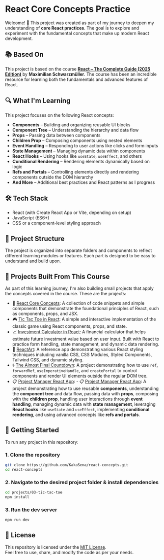 # React Core Concepts Practice

Welcome! 👋 This project was created as part of my journey to deepen my understanding of **core React practices**. The goal is to explore and experiment with the fundamental concepts that make up modern React development.

## 📚 Based On

This project is based on the course **[React – The Complete Guide (2025 Edition)](https://www.udemy.com/course/react-the-complete-guide-incl-redux/)** by **Maximilian Schwarzmüller**. The course has been an incredible resource for learning both the fundamentals and advanced features of React.


## 🔍 What I'm Learning

This project focuses on the following React concepts:

- **Components** – Building and organizing reusable UI blocks
- **Component Tree** – Understanding the hierarchy and data flow
- **Props** – Passing data between components
- **Children Prop** – Composing components using nested elements
- **Event Handling** – Responding to user actions like clicks and form inputs
- **State Management** – Managing dynamic data within components
- **React Hooks** – Using hooks like `useState`, `useEffect`, and others
- **Conditional Rendering** – Rendering elements dynamically based on logic
- **Refs and Portals** – Controlling elements directly and rendering components outside the DOM hierarchy
- **And More** – Additional best practices and React patterns as I progress

## 🛠️ Tech Stack

- React (with Create React App or Vite, depending on setup)
- JavaScript (ES6+)
- CSS or a component-level styling approach

## 📁 Project Structure

The project is organized into separate folders and components to reflect different learning modules or features. Each part is designed to be easy to understand and build upon.

## 🧩 Projects Built From This Course

As part of this learning journey, I'm also building small projects that apply the concepts covered in the course. These are the projects:

- 📘 [React Core Concepts](./react-core-concepts): A collection of code snippets and simple components that demonstrate the foundational principles of React, such as components, props, and JSX.
- 🎮 [Tic Tac Toe in React](./projects/01-react-tic-tac-toe): A simple and interactive implementation of the classic game using React components, props, and state.
- 📈 [Investment Calculator in React](./projects/02-investment-calculator-react): A financial calculator that helps estimate future investment value based on user input. Built with React to practice form handling, state management, and dynamic data rendering.
- 🎨 [ReactArt](./projects/03-styling-react-app): A reference app demonstrating various React styling techniques including vanilla CSS, CSS Modules, Styled Components, Tailwind CSS, and dynamic styling.
- 🌀 [The Almost Final Countdown](./projects/04-refs-and-portals): A project demonstrating how to use `ref`, `forwardRef`, `useImperativeHandle`, and `createPortal` to control components and render UI elements outside the regular DOM tree.
- 📋 [Project Manager React App](./projects/05-project-manager-react): - 📋 [Project Manager React App](./projects/03-project-manager-react): A project demonstrating how to use reusable **components**, understanding the **component tree** and data flow, passing data with **props**, composing with the **children prop**, handling user interactions through **event handling**, managing dynamic data with **state management**, leveraging **React hooks** like `useState` and `useEffect`, implementing **conditional rendering**, and using advanced concepts like **refs and portals**.


## 🚀 Getting Started

To run any project in this repository:

### 1. Clone the repository

```bash
git clone https://github.com/KakaSena/react-concepts.git
cd react-concepts
```
### 2. Navigate to the desired project folder & install dependencies 

```bash
cd projects/03-tic-tac-toe
npm install
```

### 3. Run the dev server

```bash
npm run dev
```

## 📄 License

This repository is licensed under the [MIT License](https://github.com/KakaSena/react-concepts/blob/main/LICENSE).  
Feel free to use, share, and modify the code as per your needs.

